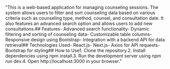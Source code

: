 "This is a web-based application for managing counseling sessions. The system allows users to filter and sort counseling data based on various criteria such as counseling type, method, counsel, and consultation date. It also features an advanced search option and allows users to add new consultations.## Features- Advanced search functionality- Dynamic filtering and sorting of counseling data- Customizable table columns- Responsive design using Bootstrap- Integration with a backend API for data retrieval## Technologies Used- React.js- Next.js- Axios for API requests- Bootstrap for styling## How to Use1. Clone the repository.2. Install dependencies using npm install.3. Run the development server using npm run dev.4. Open http://localhost:3000 in your browser." 
